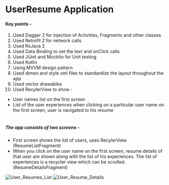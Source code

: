 # UserResume Application<br/>

#### Key points - <br/>
1. Used Dagger 2 for injection of Activities, Fragments and other classes <br/>
2. Used Retrofit 2 for network calls <br/>
3. Used RxJava 2 <br/>
4. Used Data Binding to set the text and onClick calls <br/>
5. Used JUnit and Mockito for Unit testing <br/>
6. Used Kotlin <br/>
7. Using MVVM design pattern <br/>
8. Used dimen and style xml files to standardize the layout throughout the app <br/>
9. Used vector drawables <br/>
10. Used RecylerView to show - <br/>
* User names list on the first screen <br/>
* List of the user experiences when clicking on a particular user name on the first screen, user is navigated to his resume  <br/> <br/>

##### The app consists of two screens - <br/>
* First screen shows the list of users, uses RecylerView (ResumeListFragment) <br/>
* When you click on the user name on the first screen, resume details of that user are shown along with the list of his experiences. The list of experiences is a recycler view which can be scrolled. (ResumeDetailsFragment)

![User_Resumes_List](https://user-images.githubusercontent.com/5384429/66353630-53be2280-e917-11e9-8122-3588f5932dd9.png)
![User_Resume_Details](https://user-images.githubusercontent.com/5384429/66353634-591b6d00-e917-11e9-89c0-f129424ab9be.png)
